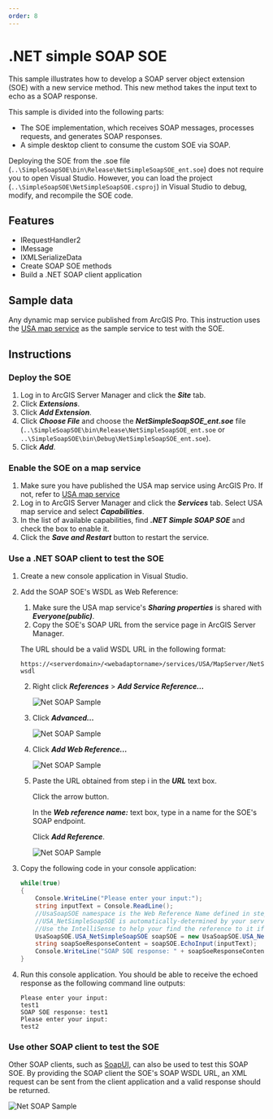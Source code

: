 ```yaml
---
order: 8
---
```


# .NET simple SOAP SOE
This sample illustrates how to develop a SOAP server object extension (SOE) with a new service method. This new method takes the input text to echo as a SOAP response.

<!--![NetSimpleRESTSOE Sample](../../../../images/netsp/NetSimpleRESTSOE1.png)-->
This sample is divided into the following parts:

- The SOE implementation, which receives SOAP messages, processes requests, and generates SOAP responses.
- A simple desktop client to consume the custom SOE via SOAP.

Deploying the SOE from the .soe file (`..\SimpleSoapSOE\bin\Release\NetSimpleSoapSOE_ent.soe`) does not require you to open Visual Studio. However, you can load the project (`..\SimpleSoapSOE\NetSimpleSoapSOE.csproj`) in Visual Studio to debug, modify, and recompile the SOE code.


## Features
  * IRequestHandler2
  * IMessage
  * IXMLSerializeData
  * Create SOAP SOE methods
  * Build a .NET SOAP client application


## Sample data
  Any dynamic map service published from ArcGIS Pro. This instruction uses the [USA map service](https://github.com/Esri/arcgis-enterprise-sdk-resources/tree/master/Samples) as the sample service to test with the SOE.


## Instructions

### Deploy the SOE

1. Log in to ArcGIS Server Manager and click the ***Site*** tab.
2. Click ***Extensions***.
3. Click ***Add Extension***.
4. Click ***Choose File*** and choose the ***NetSimpleSoapSOE_ent.soe*** file (`..\SimpleSoapSOE\bin\Release\NetSimpleSoapSOE_ent.soe` or `..\SimpleSoapSOE\bin\Debug\NetSimpleSoapSOE_ent.soe`).
5. Click ***Add***.

### Enable the SOE on a map service

1. Make sure you have published the USA map service using ArcGIS Pro. If not, refer to [USA map service](https://github.com/Esri/arcgis-enterprise-sdk-resources/tree/master/Samples)
2. Log in to ArcGIS Server Manager and click the ***Services*** tab. Select USA map service and select ***Capabilities***.
3. In the list of available capabilities, find ***.NET Simple SOAP SOE*** and check the box to enable it.
4. Click the ***Save and Restart*** button to restart the service.

### Use a .NET SOAP client to test the SOE

1. Create a new console application in Visual Studio.
2. Add the SOAP SOE's WSDL as Web Reference:
   1. Make sure the USA map service's ***Sharing properties*** is shared with ***Everyone(public)***.
   2. Copy the SOE's SOAP URL from the service page in ArcGIS Server Manager.

   The URL should be a valid WSDL URL in the following format:

   ```
   https://<serverdomain>/<webadaptorname>/services/USA/MapServer/NetSimpleSoapSOE?wsdl
   ```

   2. Right click ***References*** > ***Add Service Reference...***

       ![](../../../../images/netsp/NetSOAP1.png "Net SOAP Sample")
   3. Click ***Advanced...***

       ![](../../../../images/netsp/NetSOAP2.png "Net SOAP Sample")
   4. Click ***Add Web Reference...***

      ![](../../../../images/netsp/NetSOAP3.png "Net SOAP Sample")
   5. Paste the URL obtained from step i in the ***URL*** text box.

      Click the arrow button.

      In the ***Web reference name:*** text box, type in a name for the SOE's SOAP endpoint.

      Click ***Add Reference***.

      ![](../../../../images/netsp/NetSOAP4.png "Net SOAP Sample")
3. Copy the following code in your console application:

    ```c#
    while(true)
    {
        Console.WriteLine("Please enter your input:");
        string inputText = Console.ReadLine();
        //UsaSoapSOE namespace is the Web Reference Name defined in step 2.
        //USA_NetSimpleSoapSOE is automatically-determined by your service name and SOE name.
        //Use the IntelliSense to help your find the reference to it if your service is not called USA.
        UsaSoapSOE.USA_NetSimpleSoapSOE soapSOE = new UsaSoapSOE.USA_NetSimpleSoapSOE();
        string soapSoeResponseContent = soapSOE.EchoInput(inputText);
        Console.WriteLine("SOAP SOE response: " + soapSoeResponseContent);
    }
    ```
4. Run this console application. You should be able to receive the echoed response as the following command line outputs:

    ```
    Please enter your input:
    test1
    SOAP SOE response: test1
    Please enter your input:
    test2
    ```

### Use other SOAP client to test the SOE

Other SOAP clients, such as [SoapUI](https://www.soapui.org/downloads/soapui.html), can also be used to test this SOAP SOE. By providing the SOAP client the SOE's SOAP WSDL URL, an XML request can be sent from the client application and a valid response should be returned.

![](../../../../images/netsp/NetSOAP5.png "Net SOAP Sample")
